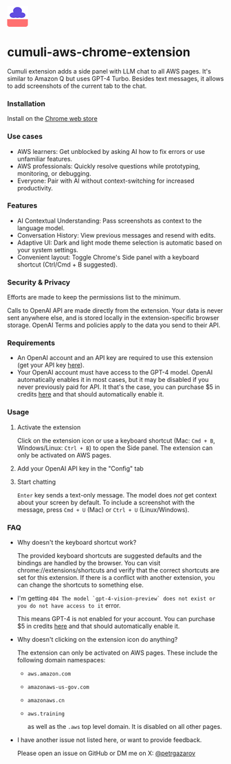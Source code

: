 ![Logo](public/icons/logo48.png)

# cumuli-aws-chrome-extension

Cumuli extension adds a side panel with LLM chat to all AWS pages. It's similar to Amazon Q but uses GPT-4 Turbo. Besides text messages, it allows to add screenshots of the current tab to the chat.

### Installation

Install on the [Chrome web store](https://chromewebstore.google.com/detail/cumuli-aws-console-chat/ekdfdahmkpbenhccafhdkmjfgcioejbc)

### Use cases

- AWS learners: Get unblocked by asking AI how to fix errors or use unfamiliar features.
- AWS professionals: Quickly resolve questions while prototyping, monitoring, or debugging.
- Everyone: Pair with AI without context-switching for increased productivity.

### Features

- AI Contextual Understanding: Pass screenshots as context to the language model.
- Conversation History: View previous messages and resend with edits.
- Adaptive UI: Dark and light mode theme selection is automatic based on your system settings.
- Convenient layout: Toggle Chrome's Side panel with a keyboard shortcut (Ctrl/Cmd + B suggested).

### Security & Privacy

Efforts are made to keep the permissions list to the minimum.

Calls to OpenAI API are made directly from the extension. Your data is never sent anywhere else, and is stored locally in the extension-specific browser storage. OpenAI Terms and policies apply to the data you send to their API.

### Requirements

- An OpenAI account and an API key are required to use this extension (get your API key [here](https://platform.openai.com/api-keys)).
- Your OpenAI account must have access to the GPT-4 model. OpenAI automatically enables it in most cases, but it may be disabled if you never previously paid for API. It that's the case, you can purchase $5 in credits [here](https://platform.openai.com/account/billing/overview) and that should automatically enable it.

### Usage

1. Activate the extension

   Click on the extension icon or use a keyboard shortcut (Mac: `Cmd + B`, Windows/Linux: `Ctrl + B`) to open the Side panel. The extension can only be activated on AWS pages.

2. Add your OpenAI API key in the "Config" tab

3. Start chatting

   `Enter` key sends a text-only message. The model does _not_ get context about your screen by default. To include a screenshot with the message, press `Cmd + U` (Mac) or `Ctrl + U` (Linux/Windows).

### FAQ

- Why doesn't the keyboard shortcut work?

  The provided keyboard shortcuts are suggested defaults and the bindings are handled by the browser. You can visit chrome://extensions/shortcuts and verify that the correct shortcuts are set for this extension. If there is a conflict with another extension, you can change the shortcuts to something else.

- I'm getting `` 404 The model `gpt-4-vision-preview` does not exist or you do not have access to it `` error.

  This means GPT-4 is not enabled for your account. You can purchase $5 in credits [here](https://platform.openai.com/account/billing/overview) and that should automatically enable it.

- Why doesn't clicking on the extension icon do anything?

  The extension can only be activated on AWS pages. These include the following domain namespaces:

  - `aws.amazon.com`
  - `amazonaws-us-gov.com`
  - `amazonaws.cn`
  - `aws.training`

    as well as the `.aws` top level domain. It is disabled on all other pages.

- I have another issue not listed here, or want to provide feedback.

  Please open an issue on GitHub or DM me on X: [@petrgazarov](https://twitter.com/PetrGazarov)
